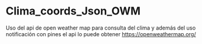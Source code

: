 # Clima_coords_Json_OWM
Uso del api de open weather map para consulta del clima y además del uso notificación con pines
el api lo puede obtener https://openweathermap.org/
